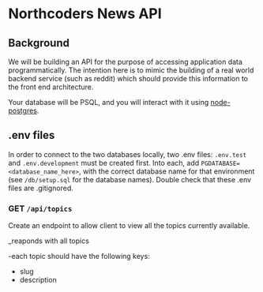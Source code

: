 # Northcoders News API

## Background

We will be building an API for the purpose of accessing application data programmatically. The intention here is to mimic the building of a real world backend service (such as reddit) which should provide this information to the front end architecture.

Your database will be PSQL, and you will interact with it using [node-postgres](https://node-postgres.com/).

## .env files

In order to connect to the two databases locally, two .env files: `.env.test` and `.env.development` must be created first. Into each, add `PGDATABASE=<database_name_here>`, with the correct database name for that environment (see `/db/setup.sql` for the database names). Double check that these .env files are .gitignored.


### **GET** `/api/topics`

Create an endpoint to allow client to view all the topics currently available.

_reaponds with all topics

-each topic should have the following keys:

  - slug
  - description